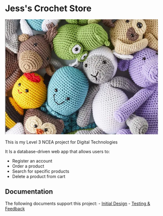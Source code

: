 # Jess's Crochet Store

![Alt text](images/60352a14bed5c50011a2c0c9.webp)

This is my Level 3 NCEA project for Digital Technologies

It Is a database-driven web app that allows users to:

- Register an account
- Order a product 
- Search for specific products
- Delete a product from cart

## Documentation 

The following documents support this project:
    - [Initial Design](design.md)
    - [Testing & Feedback](testing.md)
    
